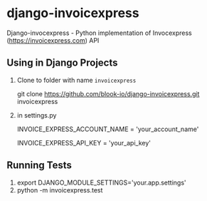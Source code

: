 # django-invoicexpress
Django-invocexpress -  Python implementation of Invocexpress (https://invoicexpress.com) API

Using in Django Projects
------------------------
1. Clone to folder with name `invoicexpress`
	
	git clone https://github.com/blook-io/django-invoicexpress.git invoicexpress

2. in settings.py

	INVOICE_EXPRESS_ACCOUNT_NAME = 'your_account_name'
	
	INVOICE_EXPRESS_API_KEY  = 'your_api_key'

Running Tests
------------------

1. export DJANGO_MODULE_SETTINGS='your.app.settings'
2. python -m invoicexpress.test



